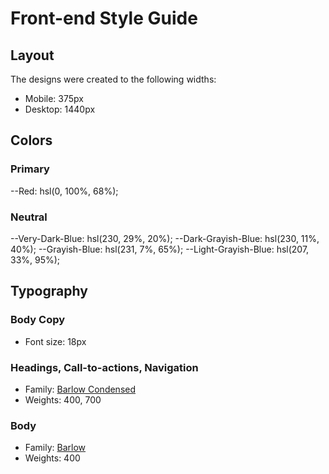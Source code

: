 # Front-end Style Guide

## Layout

The designs were created to the following widths:

- Mobile: 375px
- Desktop: 1440px

## Colors

### Primary

--Red: hsl(0, 100%, 68%);

### Neutral

--Very-Dark-Blue: hsl(230, 29%, 20%);
--Dark-Grayish-Blue: hsl(230, 11%, 40%);
--Grayish-Blue: hsl(231, 7%, 65%);
--Light-Grayish-Blue: hsl(207, 33%, 95%);

## Typography

### Body Copy

- Font size: 18px

### Headings, Call-to-actions, Navigation

- Family: [Barlow Condensed](https://fonts.google.com/specimen/Barlow+Condensed)
- Weights: 400, 700

### Body

- Family: [Barlow](https://fonts.google.com/specimen/Barlow)
- Weights: 400
